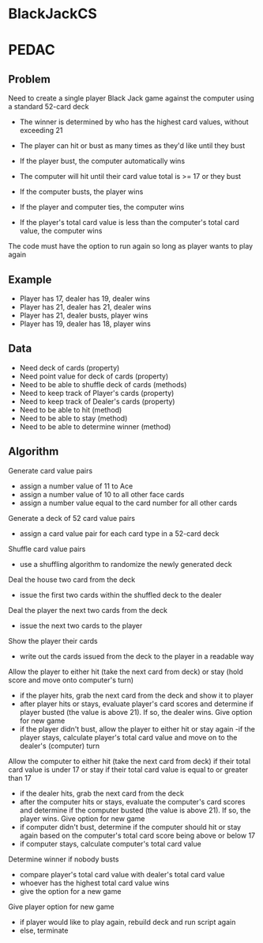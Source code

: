 # BlackJackCS

# PEDAC

## Problem

Need to create a single player Black Jack game against the computer using a standard 52-card deck

- The winner is determined by who has the highest card values, without exceeding 21

- The player can hit or bust as many times as they'd like until they bust
- If the player bust, the computer automatically wins

- The computer will hit until their card value total is >= 17 or they bust
- If the computer busts, the player wins
- If the player and computer ties, the computer wins
- If the player's total card value is less than the computer's total card value, the computer wins

The code must have the option to run again so long as player wants to play again

## Example

- Player has 17, dealer has 19, dealer wins
- Player has 21, dealer has 21, dealer wins
- Player has 21, dealer busts, player wins
- Player has 19, dealer has 18, player wins

## Data

- Need deck of cards (property)
- Need point value for deck of cards (property)
- Need to be able to shuffle deck of cards (methods)
- Need to keep track of Player's cards (property)
- Need to keep track of Dealer's cards (property)
- Need to be able to hit (method)
- Need to be able to stay (method)
- Need to be able to determine winner (method)

## Algorithm

Generate card value pairs

- assign a number value of 11 to Ace
- assign a number value of 10 to all other face cards
- assign a number value equal to the card number for all other cards

Generate a deck of 52 card value pairs

- assign a card value pair for each card type in a 52-card deck

Shuffle card value pairs

- use a shuffling algorithm to randomize the newly generated deck

Deal the house two card from the deck

- issue the first two cards within the shuffled deck to the dealer

Deal the player the next two cards from the deck

- issue the next two cards to the player

Show the player their cards

- write out the cards issued from the deck to the player in a readable way

Allow the player to either hit (take the next card from deck) or stay (hold score and move onto computer's turn)

- if the player hits, grab the next card from the deck and show it to player
- after player hits or stays, evaluate player's card scores and determine if player busted (the value is above 21). If so, the dealer wins. Give option for new game
- if the player didn't bust, allow the player to either hit or stay again
  -if the player stays, calculate player's total card value and move on to the dealer's (computer) turn

Allow the computer to either hit (take the next card from deck) if their total card value is under 17 or stay if their total card value is equal to or greater than 17

- if the dealer hits, grab the next card from the deck
- after the computer hits or stays, evaluate the computer's card scores and determine if the computer busted (the value is above 21). If so, the player wins. Give option for new game
- if computer didn't bust, determine if the computer should hit or stay again based on the computer's total card score being above or below 17
- if computer stays, calculate computer's total card value

Determine winner if nobody busts

- compare player's total card value with dealer's total card value
- whoever has the highest total card value wins
- give the option for a new game

Give player option for new game

- if player would like to play again, rebuild deck and run script again
- else, terminate
